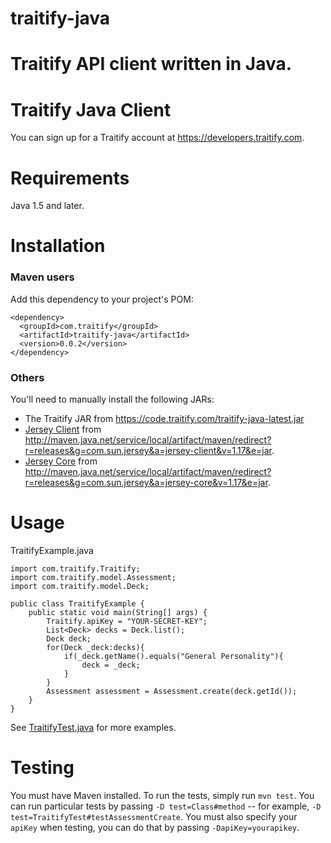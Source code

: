 traitify-java
=============

Traitify API client written in Java.
=======
# Traitify Java Client

You can sign up for a Traitify account at https://developers.traitify.com.

Requirements
============

Java 1.5 and later.

Installation
============

### Maven users

Add this dependency to your project's POM:

    <dependency>
      <groupId>com.traitify</groupId>
      <artifactId>traitify-java</artifactId>
      <version>0.0.2</version>
    </dependency>

### Others

You'll need to manually install the following JARs:

* The Traitify JAR from https://code.traitify.com/traitify-java-latest.jar
* [Jersey Client](https://jersey.java.net/nonav/documentation/1.17/chapter_deps.html#core_client) from <http://maven.java.net/service/local/artifact/maven/redirect?r=releases&g=com.sun.jersey&a=jersey-client&v=1.17&e=jar>.
* [Jersey Core](https://jersey.java.net/download.html) from <http://maven.java.net/service/local/artifact/maven/redirect?r=releases&g=com.sun.jersey&a=jersey-core&v=1.17&e=jar>.

Usage
=====

TraitifyExample.java

    import com.traitify.Traitify;
    import com.traitify.model.Assessment;
    import com.traitify.model.Deck;

    public class TraitifyExample {
        public static void main(String[] args) {
            Traitify.apiKey = "YOUR-SECRET-KEY";
            List<Deck> decks = Deck.list();
            Deck deck;
            for(Deck _deck:decks){
                if(_deck.getName().equals("General Personality"){
                    deck = _deck;
                }
            }
            Assessment assessment = Assessment.create(deck.getId());
        }
    }

See [TraitifyTest.java](https://github.com/woofound/traitify-java/blob/master/src/test/java/com/traitify/TraitifyTest.java) for more examples.

Testing
=======

You must have Maven installed. To run the tests, simply run `mvn test`. You can run particular tests by passing `-D test=Class#method` -- for example, `-D test=TraitifyTest#testAssessmentCreate`. You must also specify your `apiKey` when testing, you can do that by passing `-DapiKey=yourapikey`.
